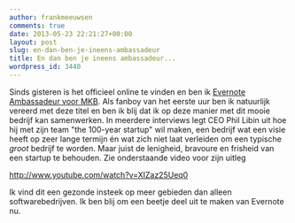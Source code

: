 ```yaml
---
author: frankmeeuwsen
comments: true
date: 2013-05-23 22:21:27+00:00
layout: post
slug: en-dan-ben-je-ineens-ambassadeur
title: En dan ben je ineens ambassadeur...
wordpress_id: 3440
---
```


Sinds gisteren is het officieel online te vinden en ben ik [Evernote Ambassadeur voor MKB](http://evernote.com/intl/nl/community/#amb_ac_1). Als fanboy van het eerste uur ben ik natuurlijk vereerd met deze titel en ben ik blij dat ik op deze manier met dit mooie bedrijf kan samenwerken. In meerdere interviews legt CEO Phil Libin uit hoe hij met zijn team "the 100-year startup" wil maken, een bedrijf wat een visie heeft op zeer lange termijn én wat zich niet laat verleiden om een typische _groot_ bedrijf te worden. Maar juist de lenigheid, bravoure en frisheid van een startup te behouden. Zie onderstaande video voor zijn uitleg



http://www.youtube.com/watch?v=XIZaz25Ueq0



Ik vind dit een gezonde insteek op meer gebieden dan alleen softwarebedrijven. Ik ben blij om een beetje deel uit te maken van Evernote nu. 
